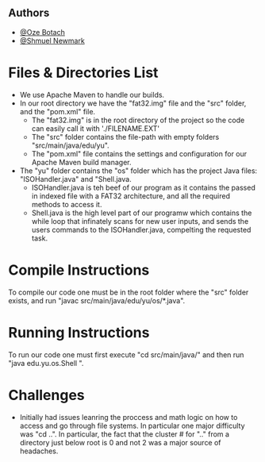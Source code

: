 
## Authors

- [@Oze Botach](https://github.com/ozeitis/)
- [@Shmuel Newmark](https://github.com/synewmark)

#  Files & Directories List 
- We use Apache Maven to handle our builds. 
- In our root directory we have the "fat32.img" file and the "src" folder, and the "pom.xml" file.
    - The "fat32.img" is in the root directory of the project so the code can easily call it with './FILENAME.EXT'
    - The "src" folder contains the file-path with empty folders "src/main/java/edu/yu".
    - The "pom.xml" file contains the settings and configuration for our Apache Maven build manager.
- The "yu" folder contains the "os" folder which has the project Java files: "ISOHandler.java" and "Shell.java.
    - ISOHandler.java is teh beef of our program as it contains the passed in indexed file with a FAT32 architecture, and all the required methods to access it.
    - Shell.java is the high level part of our programw which contains the while loop that infinately scans for new user inputs, and sends the users commands to the ISOHandler.java, compelting the requested task.

# Compile Instructions
To compile our code one must be in the root folder where the "src" folder exists, and run "javac src/main/java/edu/yu/os/*.java".

# Running Instructions
To run our code one must first execute "cd src/main/java/" and then run "java edu.yu.os.Shell <FAT32 FILE_PATH>".

# Challenges
- Initially had issues leanring the proccess and math logic on how to access and go through file systems. In particular one major difficulty was "cd ..". In particular, the fact that the cluster # for ".." from a directory just below root is 0 and not 2 was a major source of headaches.
